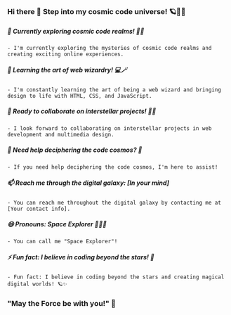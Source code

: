 ### Hi there 👋 Step into my cosmic code universe! 🪐🚀💫

<!---**emilroed/emilroed** is a ✨ _special_ ✨ repository because its `README.md` (this file) appears on your GitHub profile.--->

##### 🔭 Currently exploring cosmic code realms! 🚀🌌
    - I'm currently exploring the mysteries of cosmic code realms and creating exciting online experiences.

##### 🌱 Learning the art of web wizardry! 💻🪄
    - I'm constantly learning the art of being a web wizard and bringing design to life with HTML, CSS, and JavaScript.

##### 👯 Ready to collaborate on interstellar projects! 🌠🚀
    - I look forward to collaborating on interstellar projects in web development and multimedia design.

##### 🤔 Need help deciphering the code cosmos? 💬
    - If you need help deciphering the code cosmos, I'm here to assist!
    
##### 📫 Reach me through the digital galaxy: [In your mind]
    - You can reach me throughout the digital galaxy by contacting me at [Your contact info].

##### 😄 Pronouns: Space Explorer 🌌👨‍🚀
    - You can call me "Space Explorer"!

##### ⚡ Fun fact: I believe in coding beyond the stars! 🌟
    - Fun fact: I believe in coding beyond the stars and creating magical digital worlds! 🪐✨

### "May the Force be with you!" 🌟
